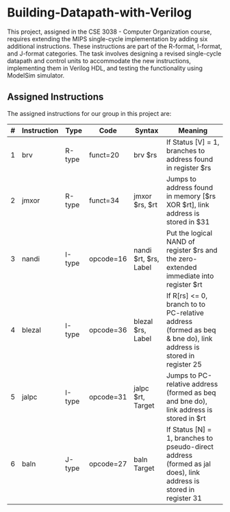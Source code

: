 # Building-Datapath-with-Verilog

This project, assigned in the CSE 3038 - Computer Organization course, requires extending the MIPS single-cycle implementation by adding six additional instructions. 
These instructions are part of the R-format, I-format, and J-format categories. 
The task involves designing a revised single-cycle datapath and control units to accommodate the new instructions, implementing them in Verilog HDL, and testing the functionality using ModelSim simulator.

## Assigned Instructions

The assigned instructions for our group in this project are:

| # | Instruction | Type   | Code      | Syntax                | Meaning |
| - | ----------- | ------ | --------- | --------------------- | ------- |
| 1 | brv         | R-type | funct=20  | brv $rs               | If Status [V] = 1, branches to address found in register $rs |
| 2 | jmxor       | R-type | funct=34  | jmxor $rs, $rt        | Jumps to address found in memory [$rs XOR $rt], link address is stored in $31 |
| 3 | nandi       | I-type | opcode=16 | nandi $rt, $rs, Label | Put the logical NAND of register $rs and the zero- extended immediate into register $rt |
| 4 | blezal      | I-type | opcode=36 | blezal $rs, Label     | If R[rs] <= 0, branch to to PC-relative address (formed as beq & bne do), link address is stored in register 25 |
| 5 | jalpc       | I-type | opcode=31 | jalpc $rt, Target     | Jumps to PC-relative address (formed as beq and bne do), link address is stored in $rt |
| 6 | baln        | J-type | opcode=27 | baln Target           | If Status [N] = 1, branches to pseudo-direct address (formed as jal does), link address is stored in register 31 |
